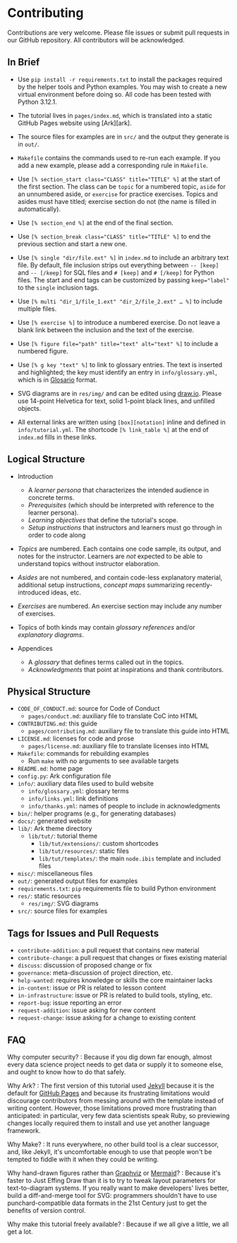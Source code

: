# Contributing

Contributions are very welcome.
Please file issues or submit pull requests in our GitHub repository.
All contributors will be acknowledged.

## In Brief

-   Use `pip install -r requirements.txt`
    to install the packages required by the helper tools and Python examples.
    You may wish to create a new virtual environment before doing so.
    All code has been tested with Python 3.12.1.

-   The tutorial lives in `pages/index.md`,
    which is translated into a static GitHub Pages website using [Ark][ark].

-   The source files for examples are in `src/` and the output they generate is in `out/`.

-   `Makefile` contains the commands used to re-run each example.
    If you add a new example,
    please add a corresponding rule in `Makefile`.

-   Use `[% section_start class="CLASS" title="TITLE" %]`
    at the start of the first section.
    The class can be `topic` for a numbered topic,
    `aside` for an unnumbered aside,
    or `exercise` for practice exercises.
    Topics and asides must have titled;
    exercise section do not (the name is filled in automatically).

-   Use `[% section_end %]`
    at the end of the final section.

-   Use `[% section_break class="CLASS" title="TITLE" %]`
    to end the previous section and start a new one.

-   Use `[% single "dir/file.ext" %]`
    in `index.md` to include an arbitrary text file.
    By default, file inclusion strips out everything between `-- [keep]` and `-- [/keep]`
    for SQL files and `# [keep]` and `# [/keep]` for Python files.
    The start and end tags can be customized by passing `keep="label"`
    to the `single` inclusion tags.

-   Use `[% multi "dir_1/file_1.ext" "dir_2/file_2.ext" … %]`
    to include multiple files.

-   Use `[% exercise %]` to introduce a numbered exercise.
    Do not leave a blank link between the inclusion and the text of the exercise.

-   Use `[% figure file="path" title="text" alt="text" %]` to include a numbered figure.

-   Use `[% g key "text" %]` to link to glossary entries.
    The text is inserted and highlighted;
    the key must identify an entry in `info/glossary.yml`,
    which is in [Glosario][glosario] format.

-   SVG diagrams are in `res/img/` and can be edited using [draw.io][draw_io].
    Please use 14-point Helvetica for text,
    solid 1-point black lines,
    and unfilled objects.

-   All external links are written using `[box][notation]` inline
    and defined in `info/tutorial.yml`.
    The shortcode `[% link_table %]` at the end of `index.md` fills in these links.

## Logical Structure

-   Introduction
    -   A *learner persona* that characterizes the intended audience in concrete terms.
    -   *Prerequisites* (which should be interpreted with reference to the learner persona).
    -   *Learning objectives* that define the tutorial's scope.
    -   *Setup instructions* that instructors and learners must go through in order to code along

-   *Topics* are numbered.
    Each contains one code sample, its output, and notes for the instructor.
    Learners are *not* expected to be able to understand topics without instructor elaboration.

-   *Asides* are not numbered,
    and contain code-less explanatory material,
    additional setup instructions,
    *concept maps* summarizing recently-introduced ideas,
    etc.

-   *Exercises* are numbered.
    An exercise section may include any number of exercises.

-   Topics of both kinds may contain *glossary references*
    and/or *explanatory diagrams*.

-   Appendices
    -   A *glossary* that defines terms called out in the topics.
    -   *Acknowledgments* that point at inspirations and thank contributors.

## Physical Structure

-   `CODE_OF_CONDUCT.md`: source for Code of Conduct
    -   `pages/conduct.md`: auxiliary file to translate CoC into HTML
-   `CONTRIBUTING.md`: this guide
    -   `pages/contributing.md`: auxiliary file to translate this guide into HTML
-   `LICENSE.md`: licenses for code and prose
    -   `pages/license.md`: auxiliary file to translate licenses into HTML
-   `Makefile`: commands for rebuilding examples
    -   Run `make` with no arguments to see available targets
-   `README.md`: home page
-   `config.py`: Ark configuration file
-   `info/`: auxiliary data files used to build website
    -   `info/glossary.yml`: glossary terms
    -   `info/links.yml`: link definitions
    -   `info/thanks.yml`: names of people to include in acknowledgments
-   `bin/`: helper programs (e.g., for generating databases)
-   `docs/`: generated website
-   `lib/`: Ark theme directory
    -   `lib/tut/`: tutorial theme
        -   `lib/tut/extensions/`: custom shortcodes
        -   `lib/tut/resources/`: static files
        -   `lib/tut/templates/`: the main `node.ibis` template and included files
-   `misc/`: miscellaneous files
-   `out/`: generated output files for examples
-   `requirements.txt`: `pip` requirements file to build Python environment
-   `res/`: static resources
    -   `res/img/`: SVG diagrams
-   `src/`: source files for examples

## Tags for Issues and Pull Requests

-   `contribute-addition`: a pull request that contains new material
-   `contribute-change`: a pull request that changes or fixes existing material
-   `discuss`: discussion of proposed change or fix
-   `governance`: meta-discussion of project direction, etc.
-   `help-wanted`: requires knowledge or skills the core maintainer lacks
-   `in-content`: issue or PR is related to lesson content
-   `in-infrastructure`: issue or PR is related to build tools, styling, etc.
-   `report-bug`: issue reporting an error
-   `request-addition`: issue asking for new content
-   `request-change`: issue asking for a change to existing content

## FAQ

Why computer security?
:   Because if you dig down far enough,
    almost every data science project needs to get data or supply it to someone else,
    and ought to know how to do that safely.

Why Ark?
:   The first version of this tutorial used [Jekyll][jekyll]
    because it is the default for [GitHub Pages][ghp]
    and because its frustrating limitations would discourage contributors
    from messing around with the template instead of writing content.
    However,
    those limitations proved more frustrating than anticipated:
    in particular,
    very few data scientists speak Ruby,
    so previewing changes locally required them to install and use
    yet another language framework.

Why Make?
:   It runs everywhere,
    no other build tool is a clear successor,
    and,
    like Jekyll,
    it's uncomfortable enough to use that people won't be tempted to fiddle with it
    when they could be writing.

Why hand-drawn figures rather than [Graphviz][graphviz] or [Mermaid][mermaid]?
:   Because it's faster to Just Effing Draw than it is
    to try to tweak layout parameters for text-to-diagram systems.
    If you really want to make developers' lives better,
    build a diff-and-merge tool for SVG:
    programmers shouldn't have to use punchard-compatible data formats in the 21st Century
    just to get the benefits of version control.

Why make this tutorial freely available?
:   Because if we all give a little, we all get a lot.

[draw_io]: https://www.drawio.com/
[jekyll]: https://jekyllrb.com/
[ghp]: https://pages.github.com/
[glosario]: https://glosario.carpentries.org/
[graphviz]: https://graphviz.org/
[mermaid]: https://mermaid.js.org/
